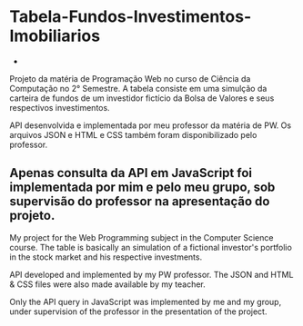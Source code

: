 # Tabela-Fundos-Investimentos-Imobiliarios
-
Projeto da matéria de Programação Web no curso de Ciência da Computação no 2° Semestre. A tabela consiste em uma simulção da carteira de fundos de um investidor fictício da Bolsa de Valores e seus respectivos investimentos.

API desenvolvida e implementada por meu professor da matéria de PW. Os arquivos JSON e HTML e CSS também foram disponibilizado pelo professor. 

Apenas consulta da API em JavaScript foi implementada por mim e pelo meu grupo, sob supervisão do professor na apresentação do projeto. 
-
My project for the Web Programming subject in the Computer Science course. The table is basically an simulation of a fictional investor's portfolio in the stock market and his respective investments.

API developed and implemented by my PW professor. The JSON and HTML & CSS files were also made available by my teacher. 

Only the API query in JavaScript was implemented by me and my group, under supervision of the professor in the presentation of the project.
